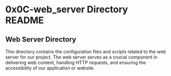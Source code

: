 # 0x0C-web_server Directory README

## Web Server Directory
This directory contains the configuration files and scripts related to the web server for our project. The web server serves as a crucial component in delivering web content, handling HTTP requests, and ensuring the accessibility of our application or website.